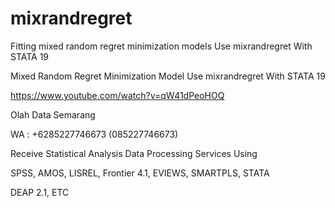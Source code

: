 # mixrandregret
Fitting mixed random regret minimization models Use mixrandregret With STATA 19

Mixed Random Regret Minimization Model Use mixrandregret With STATA 19

https://www.youtube.com/watch?v=qW41dPeoHOQ

Olah Data Semarang

WA : +6285227746673 (085227746673)

Receive Statistical Analysis Data Processing Services Using

SPSS, AMOS, LISREL, Frontier 4.1, EVIEWS, SMARTPLS, STATA

DEAP 2.1, ETC
